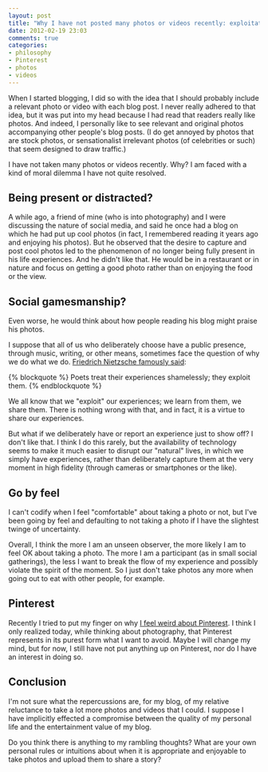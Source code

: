 ```yaml
---
layout: post
title: "Why I have not posted many photos or videos recently: exploitation?"
date: 2012-02-19 23:03
comments: true
categories:
- philosophy
- Pinterest
- photos
- videos
---
```

When I started blogging, I did so with the idea that I should probably include a relevant photo or video with each blog post. I never really adhered to that idea, but it was put into my head because I had read that readers really like photos. And indeed, I personally like to see relevant and original photos accompanying other people's blog posts. (I do get annoyed by photos that are stock photos, or sensationalist irrelevant photos (of celebrities or such) that seem designed to draw traffic.)

I have not taken many photos or videos recently. Why? I am faced with a kind of moral dilemma I have not quite resolved.

<!--more-->

## Being present or distracted?

A while ago, a friend of mine (who is into photography) and I were discussing the nature of social media, and said he once had a blog on which he had put up cool photos (in fact, I remembered reading it years ago and enjoying his photos). But he observed that the desire to capture and post cool photos led to the phenomenon of no longer being fully present in his life experiences. And he didn't like that. He would be in a restaurant or in nature and focus on getting a good photo rather than on enjoying the food or the view.

## Social gamesmanship?

Even worse, he would think about how people reading his blog might praise his photos.

I suppose that all of us who deliberately choose have a public presence, through music, writing, or other means, sometimes face the question of why we do what we do. [Friedrich Nietzsche famously said](http://www.mintquotes.com/quote/19740-poets-treat-their-experiences-shamelessly-they-exploit-them/):

{% blockquote %}
Poets treat their experiences shamelessly; they exploit them.
{% endblockquote %}

We all know that we "exploit" our experiences; we learn from them, we share them. There is nothing wrong with that, and in fact, it is a virtue to share our experiences.

But what if we deliberately have or report an experience just to show off? I don't like that. I think I do this rarely, but the availability of technology seems to make it much easier to disrupt our "natural" lives, in which we simply have experiences, rather than deliberately capture them at the very moment in high fidelity (through cameras or smartphones or the like).

## Go by feel

I can't codify when I feel "comfortable" about taking a photo or not, but I've been going by feel and defaulting to not taking a photo if I have the slightest twinge of uncertainty.

Overall, I think the more I am an unseen observer, the more likely I am to feel OK about taking a photo. The more I am a participant (as in small social gatherings), the less I want to break the flow of my experience and possibly violate the spirit of the moment. So I just don't take photos any more when going out to eat with other people, for example.

## Pinterest

Recently I tried to put my finger on why [I feel weird about Pinterest](/blog/2012/02/15/pinterest-confuses-me/). I think I only realized today, while thinking about photography, that Pinterest represents in its purest form what I want to avoid. Maybe I will change my mind, but for now, I still have not put anything up on Pinterest, nor do I have an interest in doing so.

## Conclusion

I'm not sure what the repercussions are, for my blog, of my relative reluctance to take a lot more photos and videos that I could. I suppose I have implicitly effected a compromise between the quality of my personal life and the entertainment value of my blog.

Do you think there is anything to my rambling thoughts? What are your own personal rules or intuitions about when it is appropriate and enjoyable to take photos and upload them to share a story?
